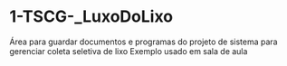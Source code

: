 # 1-TSCG-_LuxoDoLixo
Área para guardar documentos e programas do projeto de sistema para gerenciar coleta seletiva de lixo
Exemplo usado em sala de aula
